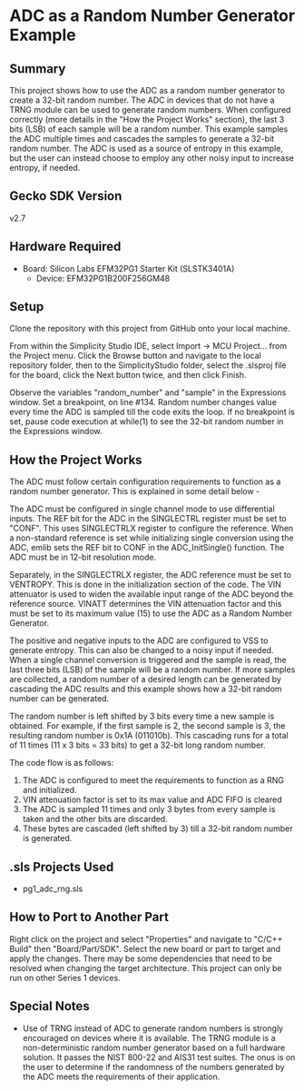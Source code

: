 # ADC as a Random Number Generator Example

## Summary
This project shows how to use the ADC as a random number generator to create a
32-bit random number. The ADC in devices that do not have a TRNG module can be 
used to generate random numbers. When configured correctly (more details in the
"How the Project Works" section), the last 3 bits (LSB) of each sample will be 
a random number. This example samples the ADC multiple times and cascades the 
samples to generate a 32-bit random number. The ADC is used as a source of 
entropy in this example, but the user can instead choose to employ any other 
noisy input to increase entropy, if needed. 

## Gecko SDK Version
v2.7

## Hardware Required

* Board:  Silicon Labs EFM32PG1 Starter Kit (SLSTK3401A)
	* Device: EFM32PG1B200F256GM48

## Setup
Clone the repository with this project from GitHub onto your local machine.

From within the Simplicity Studio IDE, select Import -> MCU Project... from the 
Project menu. Click the Browse button and navigate to the local repository 
folder, then to the SimplicityStudio folder, select the .slsproj file for the 
board, click the Next button twice, and then click Finish.

Observe the variables "random_number" and "sample" in the Expressions window. 
Set a breakpoint, on line #134. Random number changes value every time the ADC 
is sampled till the code exits the loop. If no breakpoint is set, pause code 
execution at while(1) to see the 32-bit random number in the Expressions 
window.

## How the Project Works
The ADC must follow certain configuration requirements to function as a random
number generator. This is explained in some detail below - 

The ADC must be configured in single channel mode to use differential inputs. 
The REF bit for the ADC in the SINGLECTRL register must be set to "CONF". This 
uses SINGLECTRLX register to configure the reference. When a non-standard 
reference is set while initializing single conversion using the ADC, emlib sets
the REF bit to CONF in the ADC_InitSingle() function. The ADC must be in 12-bit
resolution mode. 

Separately, in the SINGLECTRLX register, the ADC reference must be set to 
VENTROPY. This is done in the initialization section of the code. The VIN 
attenuator is used to widen the available input range of the ADC beyond the 
reference source. VINATT determines the VIN attenuation factor and this must be
set to its maximum value (15) to use the ADC as a Random Number Generator. 

The positive and negative inputs to the ADC are configured to VSS to generate 
entropy. This can also be changed to a noisy input if needed. When a single
channel conversion is triggered and the sample is read, the last three bits 
(LSB) of the sample will be a random number. If more samples are collected, a
random number of a desired length can be generated by cascading the ADC results
and this example shows how a 32-bit random number can be generated. 

The random number is left shifted by 3 bits every time a new sample is obtained. 
For example, if the first sample is 2, the second sample is 3, the resulting
random number is 0x1A (011010b). This cascading runs for a total of 11 times
(11 x 3 bits = 33 bits) to get a 32-bit long random number.

The code flow is as follows:
1. The ADC is configured to meet the requirements to function as a RNG and 
   initialized.
2. VIN attenuation factor is set to its max value and ADC FIFO is cleared 
3. The ADC is sampled 11 times and only 3 bytes from every sample is taken and
   the other bits are discarded. 
4. These bytes are cascaded (left shifted by 3) till a 32-bit random number is 
   generated.  

## .sls Projects Used
* pg1_adc_rng.sls

## How to Port to Another Part
Right click on the project and select "Properties" and navigate to "C/C++ 
Build" then "Board/Part/SDK". Select the new board or part to target and apply 
the changes. There may be some dependencies that need to be resolved when 
changing the target architecture. This project can only be run on other 
Series 1 devices. 

## Special Notes
* Use of TRNG instead of ADC to generate random numbers is strongly encouraged 
on devices where it is available. The TRNG module is a non-deterministic 
random number generator based on a full hardware solution. It passes the 
NIST 800-22 and AIS31 test suites. The onus is on the user to determine if the 
randomness of the numbers generated by the ADC meets the requirements of their 
application.
